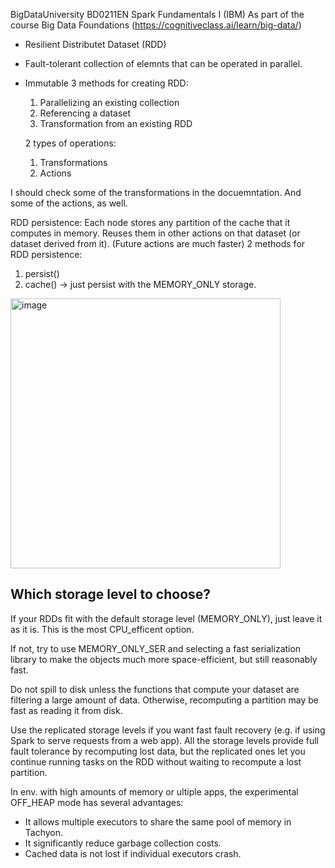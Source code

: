 BigDataUniversity BD0211EN
Spark Fundamentals I (IBM)
As part of the course Big Data Foundations (https://cognitiveclass.ai/learn/big-data/)

- Resilient Distributet Dataset (RDD)
- Fault-tolerant collection of elemnts that can be operated in parallel.
- Immutable
3 methods for creating RDD:
  1. Parallelizing an existing collection
  2. Referencing a dataset
  3. Transformation from an existing RDD

  2 types of operations:
  1. Transformations
  2. Actions

 I should check some of the transformations in the docuemntation.
 And some of the actions, as well.

RDD persistence:
Each node stores any partition of the cache that it computes in memory.
Reuses them in other actions on that dataset (or dataset derived from it).
   (Future actions are much faster)
2 methods for RDD persistence:
1. persist()
2. cache() -> just persist with the MEMORY_ONLY storage.

<img width="432" alt="image" src="https://github.com/GePajarinen/Studying-Spark/assets/58811514/66ea458f-c25a-4e50-90e6-85d70c01ee44">

## Which storage level to choose?
If your RDDs fit with the default storage level (MEMORY_ONLY), just leave it as it is. This is the most CPU_efficent option.

If not, try to use MEMORY_ONLY_SER and selecting a fast serialization library to make the objects much more space-efficient, but still reasonably fast.

Do not spill to disk unless the functions that compute your dataset are filtering a large amount of data. Otherwise, recomputing a partition may be fast as reading it from disk.

Use the replicated storage levels if you want fast fault recovery (e.g. if using Spark to serve requests from a web app). All the storage levels provide full fault tolerance by recomputing lost data, but the replicated ones let you continue running tasks on the RDD without waiting to recompute a lost partition. 

In env. with high amounts of memory or ultiple apps, the experimental OFF_HEAP mode has several advantages:
- It allows multiple executors to share the same pool of memory in Tachyon.
- It significantly reduce garbage collection costs.
- Cached data is not lost if individual executors crash.

  

 
  
